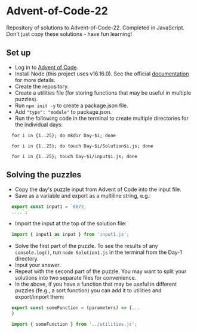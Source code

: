 # Advent-of-Code-22
Repository of solutions to Advent-of-Code-22. Completed in JavaScript. Don't just copy these solutions - have fun learning!
## Set up
- Log in to [Advent of Code](https://adventofcode.com/).
- Install Node (this project uses v16.16.0). See the official [documentation](https://nodejs.dev/en/learn/how-to-install-nodejs/) for more details.
- Create the repository.
- Create a utilities file (for storing functions that may be useful in multiple puzzles).
- Run `npm init -y` to create a package.json file.
- Add `"type": "module"` to package.json.
- Run the following code in the terminal to create multiple directories for the individual days:
```
  for i in {1..25}; do mkdir Day-$i; done
```
```
  for i in {1..25}; do touch Day-$i/Solution$i.js; done
```
```
  for i in {1..25}; touch Day-$i/input$i.js; done
```

## Solving the puzzles
- Copy the day's puzzle input from Advent of Code into the input file.
- Save as a variable and export as a multiline string, e.g.:
```javascript
  export const input1 = `6672, 
  ....`;
```
- Import the input at the top of the solution file:
```javascript
  import { input1 as input } from 'input1.js'; 
```
- Solve the first part of the puzzle. To see the results of any `console.log()`, run `node Solution1.js` in the terminal from the Day-1 directory.
- Input your answer.
- Repeat with the second part of the puzzle. You may want to split your solutions into two separate files for convenience.
- In the above, if you have a function that may be useful in different puzzles (fe.g., a sort function) you can add it to utilities and export/import them:
```javascript
  export const someFunction = (parameters) => {...
  } 
```
```javascript
  import { someFunction } from '../utilities.js';
```
